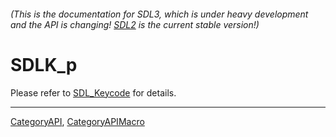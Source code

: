 ###### (This is the documentation for SDL3, which is under heavy development and the API is changing! [SDL2](https://wiki.libsdl.org/SDL2/) is the current stable version!)
# SDLK_p

Please refer to [SDL_Keycode](SDL_Keycode) for details.

----
[CategoryAPI](CategoryAPI), [CategoryAPIMacro](CategoryAPIMacro)

